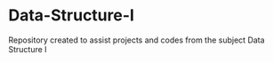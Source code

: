 # Data-Structure-I
Repository created to assist projects and codes from the subject Data Structure I
